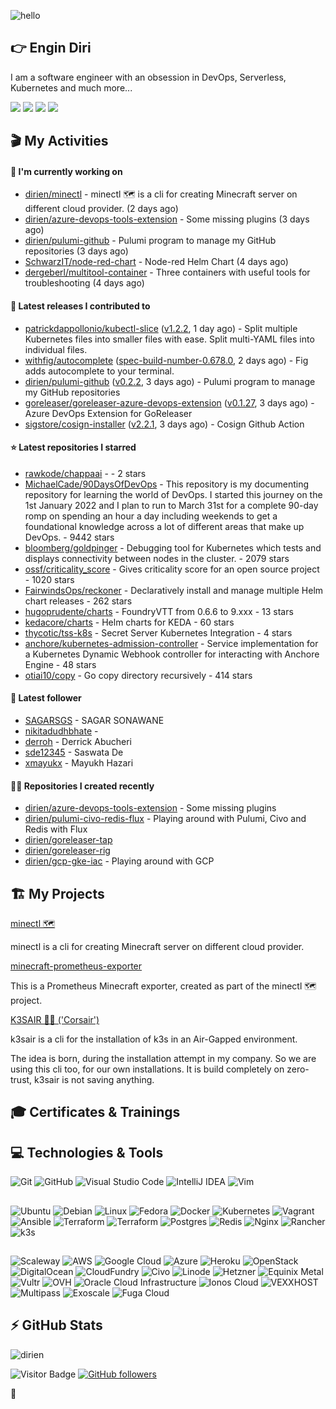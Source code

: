 ![hello](https://media.giphy.com/media/3ornk57KwDXf81rjWM/giphy.gif)

## 👉 Engin Diri

I am a software engineer with an obsession in DevOps, Serverless, Kubernetes and much more...

[![](https://img.shields.io/badge/-@__ediri-%231DA1F2?style=for-the-badge&logo=twitter&logoColor=ffffff)](https://twitter.com/_ediri)
[![](https://img.shields.io/badge/-@dirien-%23181717?style=for-the-badge&logo=github)](https://github.com/dirien)
[![](https://img.shields.io/badge/-@__ediri-E4405F?style=for-the-badge&logo=instagram&logoColor=white)](https://www.instagram.com/_ediri/)
[![](https://img.shields.io/badge/dirien-003366?style=for-the-badge&logo=linuxfoundation&logoColor=white)](https://openprofile.dev/profile/dirien)

## 🎬 My Activities

#### 👷 I'm currently working on

- [dirien/minectl](https://github.com/dirien/minectl) - minectl 🗺  is a cli for creating Minecraft server on different cloud provider. (2 days ago)
- [dirien/azure-devops-tools-extension](https://github.com/dirien/azure-devops-tools-extension) - Some missing plugins (3 days ago)
- [dirien/pulumi-github](https://github.com/dirien/pulumi-github) - Pulumi program to manage my GitHub repositories (3 days ago)
- [SchwarzIT/node-red-chart](https://github.com/SchwarzIT/node-red-chart) - Node-red Helm Chart (4 days ago)
- [dergeberl/multitool-container](https://github.com/dergeberl/multitool-container) - Three containers with useful tools for troubleshooting (4 days ago)

#### 🚀 Latest releases I contributed to

- [patrickdappollonio/kubectl-slice](https://github.com/patrickdappollonio/kubectl-slice) ([v1.2.2](https://github.com/patrickdappollonio/kubectl-slice/releases/tag/v1.2.2), 1 day ago) - Split multiple Kubernetes files into smaller files with ease. Split multi-YAML files into individual files.
- [withfig/autocomplete](https://github.com/withfig/autocomplete) ([spec-build-number-0.678.0](https://github.com/withfig/autocomplete/releases/tag/spec-build-number-0.678.0), 2 days ago) - Fig adds autocomplete to your terminal.
- [dirien/pulumi-github](https://github.com/dirien/pulumi-github) ([v0.2.2](https://github.com/dirien/pulumi-github/releases/tag/v0.2.2), 3 days ago) - Pulumi program to manage my GitHub repositories
- [goreleaser/goreleaser-azure-devops-extension](https://github.com/goreleaser/goreleaser-azure-devops-extension) ([v0.1.27](https://github.com/goreleaser/goreleaser-azure-devops-extension/releases/tag/v0.1.27), 3 days ago) - Azure DevOps Extension for GoReleaser
- [sigstore/cosign-installer](https://github.com/sigstore/cosign-installer) ([v2.2.1](https://github.com/sigstore/cosign-installer/releases/tag/v2.2.1), 3 days ago) - Cosign Github Action

#### ⭐ Latest repositories I starred

- [rawkode/chappaai](https://github.com/rawkode/chappaai) -  - 2 stars
- [MichaelCade/90DaysOfDevOps](https://github.com/MichaelCade/90DaysOfDevOps) - This repository is my documenting repository for learning the world of DevOps. I started this journey on the 1st January 2022 and I plan to run to March 31st for a complete 90-day romp on spending an hour a day including weekends to get a foundational knowledge across a lot of different areas that make up DevOps.  - 9442 stars
- [bloomberg/goldpinger](https://github.com/bloomberg/goldpinger) - Debugging tool for Kubernetes which tests and displays connectivity between nodes in the cluster. - 2079 stars
- [ossf/criticality_score](https://github.com/ossf/criticality_score) - Gives criticality score for an open source project - 1020 stars
- [FairwindsOps/reckoner](https://github.com/FairwindsOps/reckoner) - Declaratively install and manage multiple Helm chart releases - 262 stars
- [hugoprudente/charts](https://github.com/hugoprudente/charts) - FoundryVTT from 0.6.6 to 9.xxx - 13 stars
- [kedacore/charts](https://github.com/kedacore/charts) - Helm charts for KEDA - 60 stars
- [thycotic/tss-k8s](https://github.com/thycotic/tss-k8s) - Secret Server Kubernetes Integration - 4 stars
- [anchore/kubernetes-admission-controller](https://github.com/anchore/kubernetes-admission-controller) - Service implementation for a Kubernetes Dynamic Webhook controller for interacting with Anchore Engine - 48 stars
- [otiai10/copy](https://github.com/otiai10/copy) - Go copy directory recursively - 414 stars

#### 👥 Latest follower

- [SAGARSGS](https://github.com/SAGARSGS) - SAGAR SONAWANE
- [nikitadudhbhate](https://github.com/nikitadudhbhate) - 
- [derroh](https://github.com/derroh) - Derrick Abucheri
- [sde12345](https://github.com/sde12345) - Saswata De
- [xmayukx](https://github.com/xmayukx) - Mayukh Hazari

#### 👨‍💻 Repositories I created recently

- [dirien/azure-devops-tools-extension](https://github.com/dirien/azure-devops-tools-extension) - Some missing plugins
- [dirien/pulumi-civo-redis-flux](https://github.com/dirien/pulumi-civo-redis-flux) - Playing around with Pulumi, Civo and Redis with Flux
- [dirien/goreleaser-tap](https://github.com/dirien/goreleaser-tap)
- [dirien/goreleaser-rig](https://github.com/dirien/goreleaser-rig)
- [dirien/gcp-gke-iac](https://github.com/dirien/gcp-gke-iac) - Playing around with GCP


## 🏗️ My Projects
[minectl 🗺](https://github.com/dirien/minectl)

minectl is a cli for creating Minecraft server on different cloud provider.

[minecraft-prometheus-exporter](https://github.com/dirien/minecraft-prometheus-exporter)

This is a Prometheus Minecraft exporter, created as part of the minectl 🗺 project.

[K3SAIR 🏴‍☠️️ ('Corsair')](https://github.com/dirien/k3sair-cli)

k3sair is a cli for the installation of k3s in an Air-Gapped environment.

The idea is born, during the installation attempt in my company. So we are using this cli too, for our own
installations. It is build completely on zero-trust, k3sair is not saving anything.

## 🎓 Certificates & Trainings

<!--START_SECTION:badges-->
<!--END_SECTION:badges-->

## 💻 Technologies & Tools

![Git](https://img.shields.io/badge/git-%23F05033.svg?style=for-the-badge&logo=git&logoColor=white)
![GitHub](https://img.shields.io/badge/github-%23121011.svg?style=for-the-badge&logo=github&logoColor=white)
![Visual Studio Code](https://img.shields.io/badge/VisualStudioCode-0078d7.svg?style=for-the-badge&logo=visual-studio-code&logoColor=white)
![IntelliJ IDEA](https://img.shields.io/badge/IntelliJIDEA-000000.svg?style=for-the-badge&logo=intellij-idea&logoColor=white)
![Vim](https://img.shields.io/badge/VIM-%2311AB00.svg?style=for-the-badge&logo=vim&logoColor=white)

##

![Ubuntu](https://img.shields.io/badge/Ubuntu-E95420?style=for-the-badge&logo=ubuntu&logoColor=white)
![Debian](https://img.shields.io/badge/Debian-D70A53?style=for-the-badge&logo=debian&logoColor=white)
![Linux](https://img.shields.io/badge/Linux-FCC624?style=for-the-badge&logo=linux&logoColor=black)
![Fedora](https://img.shields.io/badge/Fedora-294172?style=for-the-badge&logo=fedora&logoColor=white)
![Docker](https://img.shields.io/badge/docker-0db7ed.svg?style=for-the-badge&logo=docker&logoColor=white)
![Kubernetes](https://img.shields.io/badge/kubernetes-326ce5.svg?style=for-the-badge&logo=kubernetes&logoColor=white)
![Vagrant](https://img.shields.io/badge/vagrant-1563FF.svg?style=for-the-badge&logo=vagrant&logoColor=white)
![Ansible](https://img.shields.io/badge/ansible-1A1918.svg?style=for-the-badge&logo=ansible&logoColor=white)
![Terraform](https://img.shields.io/badge/terraform-5835CC.svg?style=for-the-badge&logo=terraform&logoColor=white)
![Terraform](https://img.shields.io/badge/pulumi-8A3391.svg?style=for-the-badge&logo=pulumi&logoColor=white)
![Postgres](https://img.shields.io/badge/postgres-316192.svg?style=for-the-badge&logo=postgresql&logoColor=white)
![Redis](https://img.shields.io/badge/redis-DD0031.svg?style=for-the-badge&logo=redis&logoColor=white)
![Nginx](https://img.shields.io/badge/nginx-009639.svg?style=for-the-badge&logo=nginx&logoColor=white)
![Rancher](https://img.shields.io/badge/rancher-0075A8.svg?style=for-the-badge&logo=rancher&logoColor=white)
![k3s](https://img.shields.io/badge/k3s-FFC61C.svg?style=for-the-badge&logo=&logoColor=white)

##

![Scaleway](https://img.shields.io/badge/SCALEWAY-4f0599.svg?style=for-the-badge&logo=scaleway&logoColor=white)
![AWS](https://img.shields.io/badge/AWS-FF9900.svg?style=for-the-badge&logo=amazon-aws&logoColor=white)
![Google Cloud](https://img.shields.io/badge/GoogleCloud-4285F4.svg?style=for-the-badge&logo=google-cloud&logoColor=white)
![Azure](https://img.shields.io/badge/azure-0078D4.svg?style=for-the-badge&logo=microsoft-azure&logoColor=white)
![Heroku](https://img.shields.io/badge/heroku-430098.svg?style=for-the-badge&logo=heroku&logoColor=white)
![OpenStack](https://img.shields.io/badge/Openstack-f01742.svg?style=for-the-badge&logo=openstack&logoColor=white)
![DigitalOcean](https://img.shields.io/badge/DigitalOcean-0080FF.svg?style=for-the-badge&logo=DigitalOcean&logoColor=white)
![CloudFundry](https://img.shields.io/badge/CloudFoundry-0C9ED5.svg?style=for-the-badge&logo=cloudfoundry&logoColor=white)
![Civo](https://img.shields.io/badge/civo-239DFF.svg?style=for-the-badge&logo=civo&logoColor=white)
![Linode](https://img.shields.io/badge/linode-00A95C?style=for-the-badge&logo=linode&logoColor=white)
![Hetzner](https://img.shields.io/badge/hetzner-d50c2d?style=for-the-badge&logo=hetzner&logoColor=white)
![Equinix Metal](https://img.shields.io/badge/equinix--metal-d10810?style=for-the-badge&logo=equinixmetal&logoColor=white)
![Vultr](https://img.shields.io/badge/vultr-007BFC?style=for-the-badge&logo=vultr&logoColor=white)
![OVH](https://img.shields.io/badge/ovh-123F6D?style=for-the-badge&logo=ovh&logoColor=white)
![Oracle Cloud Infrastructure](https://img.shields.io/badge/Oracle_Cloud_Infrastructure-F80000?style=for-the-badge&logo=oracle&logoColor=white)
![Ionos Cloud](https://img.shields.io/badge/ionos--cloud-003D8F?style=for-the-badge&logo=ionos&logoColor=white)
![VEXXHOST](https://img.shields.io/badge/VEXXHOST-2A1659?style=for-the-badge&logo=vexxhost&logoColor=white)
![Multipass](https://img.shields.io/badge/Multipass-E95420?style=for-the-badge&logo=ubuntu&logoColor=white)
![Exoscale](https://img.shields.io/badge/Exoscale-DA291C?style=for-the-badge&logo=exoscale&logoColor=white)
![Fuga Cloud](https://img.shields.io/badge/fuga_cloud-242F4B?style=for-the-badge&logo=fugacloud&logoColor=white)

## ⚡ GitHub Stats

![dirien](https://github-readme-stats.vercel.app/api?username=dirien&show_icons=true&count_private=true&theme=dracula)

![Visitor Badge](https://visitor-badge.laobi.icu/badge?page_id=dirien)
[![GitHub followers](https://img.shields.io/github/followers/dirien.svg?style=social&label=Follow&maxAge=2592000)](https://github.com/dirien?tab=followers)

🧿
